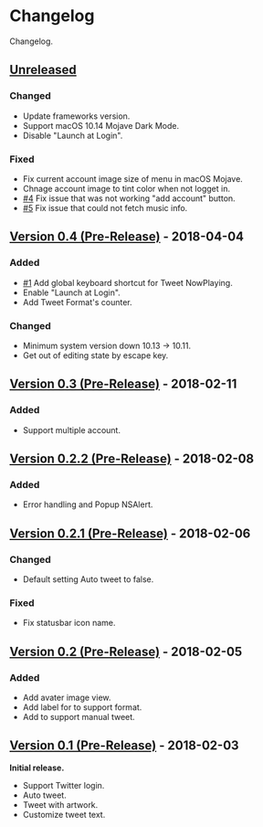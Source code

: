 # Changelog
Changelog.

## [Unreleased]
### Changed
* Update frameworks version.
* Support macOS 10.14 Mojave Dark Mode.
* Disable "Launch at Login".

### Fixed
* Fix current account image size of menu in macOS Mojave.
* Chnage account image to tint color when not logget in.
* [#4] Fix issue that was not working "add account" button.
* [#5] Fix issue that could not fetch music info.


## [Version 0.4 (Pre-Release)][0.4] - 2018-04-04
### Added
* [#1] Add global keyboard shortcut for Tweet NowPlaying.
* Enable "Launch at Login".
* Add Tweet Format's counter.

### Changed
* Minimum system version down 10.13 -> 10.11.
* Get out of editing state by escape key.


## [Version 0.3 (Pre-Release)][0.3] - 2018-02-11
### Added
* Support multiple account.


## [Version 0.2.2 (Pre-Release)][0.2.2] - 2018-02-08
### Added
* Error handling and Popup NSAlert.


## [Version 0.2.1 (Pre-Release)][0.2.1] - 2018-02-06
### Changed
* Default setting Auto tweet to false.

### Fixed
* Fix statusbar icon name.


## [Version 0.2 (Pre-Release)][0.2] - 2018-02-05
### Added
* Add avater image view.
* Add label for to support format.
* Add to support manual tweet.


## [Version 0.1 (Pre-Release)][0.1] - 2018-02-03
**Initial release.**
* Support Twitter login.
* Auto tweet.
* Tweet with artwork.
* Customize tweet text.

[#5]: https://github.com/kPherox/NowPlayingTweet/issues/5
[#4]: https://github.com/kPherox/NowPlayingTweet/issues/4
[#1]: https://github.com/kPherox/NowPlayingTweet/issues/1
[Unreleased]: https://github.com/kPherox/NowPlayingTweet/compare/0.4...develop
[0.4]: https://github.com/kPherox/NowPlayingTweet/compare/0.3...0.4
[0.3]: https://github.com/kPherox/NowPlayingTweet/compare/0.2.2...0.3
[0.2.2]: https://github.com/kPherox/NowPlayingTweet/compare/0.2.1...0.2.2
[0.2.1]: https://github.com/kPherox/NowPlayingTweet/compare/0.2...0.2.1
[0.2]: https://github.com/kPherox/NowPlayingTweet/compare/0.1...0.2
[0.1]: https://github.com/kPherox/NowPlayingTweet/compare/a7bdeb...0.1

